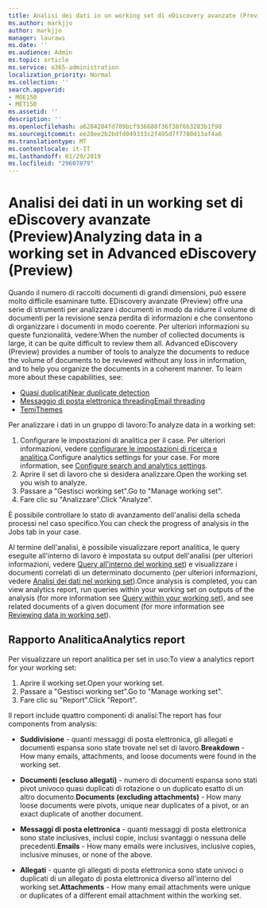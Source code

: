 ```yaml
---
title: Analisi dei dati in un working set di eDiscovery avanzate (Preview)
ms.author: markjjo
author: markjjo
manager: laurawi
ms.date: ''
ms.audience: Admin
ms.topic: article
ms.service: o365-administration
localization_priority: Normal
ms.collection: ''
search.appverid:
- MOE150
- MET150
ms.assetid: ''
description: ''
ms.openlocfilehash: a6284204fd709bcf936688f36f38f6b3283b1f98
ms.sourcegitcommit: ee28ee2b2bdfd049333c2f495d7f7780d13af4a6
ms.translationtype: MT
ms.contentlocale: it-IT
ms.lasthandoff: 01/29/2019
ms.locfileid: "29607879"
---
```

# <a name="analyzing-data-in-a-working-set-in-advanced-ediscovery-preview"></a><span data-ttu-id="6a2cb-102">Analisi dei dati in un working set di eDiscovery avanzate (Preview)</span><span class="sxs-lookup"><span data-stu-id="6a2cb-102">Analyzing data in a working set in Advanced eDiscovery (Preview)</span></span>

<span data-ttu-id="6a2cb-p101">Quando il numero di raccolti documenti di grandi dimensioni, può essere molto difficile esaminare tutte. EDiscovery avanzate (Preview) offre una serie di strumenti per analizzare i documenti in modo da ridurre il volume di documenti per la revisione senza perdita di informazioni e che consentono di organizzare i documenti in modo coerente. Per ulteriori informazioni su queste funzionalità, vedere:</span><span class="sxs-lookup"><span data-stu-id="6a2cb-p101">When the number of collected documents is large, it can be quite difficult to review them all. Advanced eDiscovery (Preview) provides a number of tools to analyze the documents to reduce the volume of documents to be reviewed without any loss in information, and to help you organize the documents in a coherent manner. To learn more about these capabilities, see:</span></span>

- [<span data-ttu-id="6a2cb-106">Quasi duplicati</span><span class="sxs-lookup"><span data-stu-id="6a2cb-106">Near duplicate detection</span></span>](near-duplicates.md)
- [<span data-ttu-id="6a2cb-107">Messaggio di posta elettronica threading</span><span class="sxs-lookup"><span data-stu-id="6a2cb-107">Email threading</span></span>](email-threading.md)
- [<span data-ttu-id="6a2cb-108">Temi</span><span class="sxs-lookup"><span data-stu-id="6a2cb-108">Themes</span></span>](themes.md)

<span data-ttu-id="6a2cb-109">Per analizzare i dati in un gruppo di lavoro:</span><span class="sxs-lookup"><span data-stu-id="6a2cb-109">To analyze data in a working set:</span></span>

1. <span data-ttu-id="6a2cb-p102">Configurare le impostazioni di analitica per il case. Per ulteriori informazioni, vedere [configurare le impostazioni di ricerca e analitica](configure-search-analytics-settings.md).</span><span class="sxs-lookup"><span data-stu-id="6a2cb-p102">Configure analytics settings for your case. For more information, see [Configure search and analytics settings](configure-search-analytics-settings.md).</span></span>
2. <span data-ttu-id="6a2cb-112">Aprire il set di lavoro che si desidera analizzare.</span><span class="sxs-lookup"><span data-stu-id="6a2cb-112">Open the working set you wish to analyze.</span></span>
3. <span data-ttu-id="6a2cb-113">Passare a "Gestisci working set".</span><span class="sxs-lookup"><span data-stu-id="6a2cb-113">Go to "Manage working set".</span></span>
4. <span data-ttu-id="6a2cb-114">Fare clic su "Analizzare".</span><span class="sxs-lookup"><span data-stu-id="6a2cb-114">Click "Analyze".</span></span>

<span data-ttu-id="6a2cb-115">È possibile controllare lo stato di avanzamento dell'analisi della scheda processi nel caso specifico.</span><span class="sxs-lookup"><span data-stu-id="6a2cb-115">You can check the progress of analysis in the Jobs tab in your case.</span></span>

 <span data-ttu-id="6a2cb-116">Al termine dell'analisi, è possibile visualizzare report analitica, le query eseguite all'interno di lavoro è impostata su output dell'analisi (per ulteriori informazioni, vedere [Query all'interno del working set](working-set-search.md)) e visualizzare i documenti correlati di un determinato documento (per ulteriori informazioni, vedere [ Analisi dei dati nel working set](reviewing-data-in-working-set.md)).</span><span class="sxs-lookup"><span data-stu-id="6a2cb-116">Once analysis is completed, you can view analytics report, run queries within your working set on outputs of the analysis (for more information see [Query within your working set](working-set-search.md)), and see related documents of a given document (for more information see [Reviewing data in working set](reviewing-data-in-working-set.md)).</span></span>

## <a name="analytics-report"></a><span data-ttu-id="6a2cb-117">Rapporto Analitica</span><span class="sxs-lookup"><span data-stu-id="6a2cb-117">Analytics report</span></span>

<span data-ttu-id="6a2cb-118">Per visualizzare un report analitica per set in uso:</span><span class="sxs-lookup"><span data-stu-id="6a2cb-118">To view a analytics report for your working set:</span></span>

1. <span data-ttu-id="6a2cb-119">Aprire il working set.</span><span class="sxs-lookup"><span data-stu-id="6a2cb-119">Open your working set.</span></span>
2. <span data-ttu-id="6a2cb-120">Passare a "Gestisci working set".</span><span class="sxs-lookup"><span data-stu-id="6a2cb-120">Go to "Manage working set".</span></span>
3. <span data-ttu-id="6a2cb-121">Fare clic su "Report".</span><span class="sxs-lookup"><span data-stu-id="6a2cb-121">Click "Report".</span></span>

<span data-ttu-id="6a2cb-122">Il report include quattro componenti di analisi:</span><span class="sxs-lookup"><span data-stu-id="6a2cb-122">The report has four components from analysis:</span></span>

- <span data-ttu-id="6a2cb-123">**Suddivisione** - quanti messaggi di posta elettronica, gli allegati e documenti espansa sono state trovate nel set di lavoro.</span><span class="sxs-lookup"><span data-stu-id="6a2cb-123">**Breakdown** - How many emails, attachments, and loose documents were found in the working set.</span></span>

- <span data-ttu-id="6a2cb-124">**Documenti (escluso allegati)** - numero di documenti espansa sono stati pivot univoco quasi duplicati di rotazione o un duplicato esatto di un altro documento.</span><span class="sxs-lookup"><span data-stu-id="6a2cb-124">**Documents (excluding attachments)** - How many loose documents were pivots, unique near duplicates of a pivot, or an exact duplicate of another document.</span></span>

- <span data-ttu-id="6a2cb-125">**Messaggi di posta elettronica** - quanti messaggi di posta elettronica sono state inclusives, inclusi copie, inclusi svantaggi o nessuna delle precedenti.</span><span class="sxs-lookup"><span data-stu-id="6a2cb-125">**Emails** - How many emails were inclusives, inclusive copies, inclusive minuses, or none of the above.</span></span>

- <span data-ttu-id="6a2cb-126">**Allegati** - quante gli allegati di posta elettronica sono state univoci o duplicati di un allegato di posta elettronica diverso all'interno del working set.</span><span class="sxs-lookup"><span data-stu-id="6a2cb-126">**Attachments** - How many email attachments were unique or duplicates of a different email attachment within the working set.</span></span>